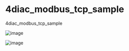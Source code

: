 # 4diac_modbus_tcp_sample
4diac_modbus_tcp_sample



![image](https://github.com/user-attachments/assets/1c56c030-2ad8-4f50-9d4b-dc929eb3726d)

![image](https://github.com/user-attachments/assets/5d4c0c65-dc57-40e3-92b5-5b06ca9a6f0c)
